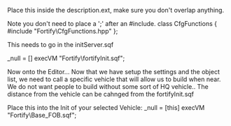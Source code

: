 Place this inside the description.ext, make sure you don't overlap anything.

Note you don't need to place a ';' after an #include.
class CfgFunctions
{
	#include "Fortify\CfgFunctions.hpp"
};

This needs to go in the initServer.sqf

_null = [] execVM "Fortify\fortifyInit.sqf";



Now onto the Editor...
Now that we have setup the settings and the object list, we need to call a specific vehicle that will allow us to build when near. 
We do not want people to build without some sort of HQ vehicle.. The distance from the vehicle can be cahnged from the fortifyInit.sqf

Place this into the Init of your selected Vehicle:
_null = [this] execVM "Fortify\Base_FOB.sqf";

